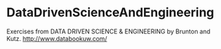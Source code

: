 # DataDrivenScienceAndEngineering

Exercises from DATA DRIVEN SCIENCE & ENGINEERING by Brunton and Kutz. http://www.databookuw.com/
